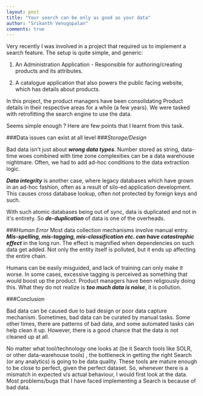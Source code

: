 ```yaml
--- 
layout: post
title: "Your search can be only as good as your data"
author: "Srikanth Venugopalan"
comments: true
---
```


Very recently I was involved in a project that required us to implement a search feature. The setup is quite simple, and generic:

1) An Administration Application - Responsible for authoring/creating products and its attributes.

2) A catalogue application that also powers the public facing website, which has details about products.

In this project, the product managers have been consolidating Product details in their respective areas for a while (a few years). We were tasked with retrofitting the search engine to use the data.

Seems simple enough ? Here are few points that I learnt from this task.

###Data issues can exist at all level
###*Storage/Design*

Bad data isn't just about ***wrong data types***. Number stored as string, data-time woes combined with time zone complexities can be a data warehouse nightmare. Often, we had to add ad-hoc conditions to the data extraction logic.

***Data integrity*** is another case, where legacy databases which have grown in an ad-hoc fashion, often as a result of silo-ed application development. This causes cross database lookup, often not protected by foreign keys and such. 

With such atomic databases being out of sync, data is duplicated and not in it's entirety. So ***de-duplication*** of data is one of the overheads. 

###*Human Error*
Most data collection mechanisms involve manual entry. ***Mis-spelling, mis-tagging, mis-classification etc. can have catastrophic effect*** in the long run. The effect is magnified when dependencies on such data get added. Not only the entity itself is polluted, but it ends up affecting the entire chain.

Humans can be easily misguided, and lack of training can only make it worse. In some cases, excessive tagging is perceived as something that would boost up the product. Product managers have been religiously doing this. What they do not realize is ***too much data is noise***, it is pollution.

###Conclusion

Bad data can be caused due to bad design or poor data capture mechanism. Sometimes, bad data can be curated by manual tasks. Some other times, there are patterns of bad data, and some automated tasks can help clean it up. However, there is a good chance that the data is not cleaned up at all. 

No matter what tool/technology one looks at (be it Search tools like SOLR, or other data-warehouse tools) , the bottleneck in getting the right Search (or any analytics) is going to be data quality. These tools are mature enough to be close to perfect, given the perfect dataset. So, whenever there is a mismatch in expected v/s actual behaviour, I would first look at the data. Most problems/bugs that I have faced implementing a Search is because of bad data.
